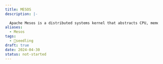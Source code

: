 ```yaml
---
title: MESOS
description: |-
  
  Apache Mesos is a distributed systems kernel that abstracts CPU, memory, storage, and other compute resources across a cluster of machines, allowing for efficient resource sharing and isolation.
aliases:
  - Mesos
tags:
  - 🌱seedling
draft: true
date: 2024-04-30
status: not-started
---
```

